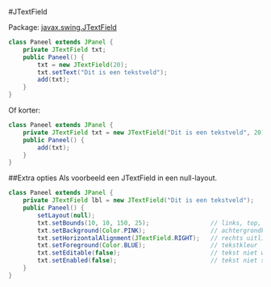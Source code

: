 #JTextField

Package: [javax.swing.JTextField](http://docs.oracle.com/javase/7/docs/api/javax/swing/JTextField.html)

````java
class Paneel extends JPanel { 
    private JTextField txt;
    public Paneel() {
        txt = new JTextField(20);
        txt.setText("Dit is een tekstveld");
        add(txt);
    }
}
````
Of korter:
````java
class Paneel extends JPanel { 
    private JTextField txt = new JTextField("Dit is een tekstveld", 20);
    public Paneel() {
        add(txt);
    }
}
````
##Extra opties
Als voorbeeld een JTextField in een null-layout.
````java
class Paneel extends JPanel { 
    private JTextField lbl = new JTextField("Dit is een tekstveld");
    public Paneel() {
        setLayout(null);
        txt.setBounds(10, 10, 150, 25);                 // links, top, breedte, hoogte
        txt.setBackground(Color.PINK);                  // achtergrondkleur
        txt.setHorizontalAlignment(JTextField.RIGHT);   // rechts uitlijnen
        txt.setForeground(Color.BLUE);                  // tekstkleur
        txt.setEditable(false);                         // tekst niet wijzigbaar, wel selecteerbaar
        txt.setEnabled(false);                          // tekst niet selecteerbaar (krijgt grijze achtergrond)
    }
}
````